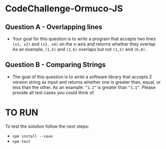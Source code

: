 # CodeChallenge-Ormuco-JS

## Question A - Overlapping lines
* Your goal for this question is to write a program that accepts two lines `(x1, x2)` and `(x3, x4)` on the x-axis and returns whether they overlap. As an example, `(1,5)` and `(2,6)` overlaps but not `(1,5)` and `(6,8)`.

## Question B - Comparing Strings
* The goal of this question is to write a software library that accepts 2 version string as input and returns whether one is greater than, equal, or less than the other. As an example: `“1.2”` is greater than `“1.1”`. Please provide all test cases you could think of.

# TO RUN

To test the solution follow the next steps:
* `npm install --save`
* `npm test`
